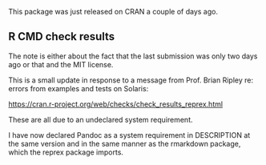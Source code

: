 This package was just released on CRAN a couple of days ago.

## R CMD check results

The note is either about the fact that the last submission was only two days ago or that and the MIT license.

This is a small update in response to a message from Prof. Brian Ripley re: errors from examples and tests on Solaris:

https://cran.r-project.org/web/checks/check_results_reprex.html

These are all due to an undeclared system requirement.

I have now declared Pandoc as a system requirement in DESCRIPTION at the same version and in the same manner as the rmarkdown package, which the reprex package imports.
